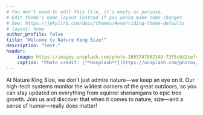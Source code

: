 ```yaml
---
# You don't need to edit this file, it's empty on purpose.
# Edit theme's home layout instead if you wanna make some changes
# See: https://jekyllrb.com/docs/themes/#overriding-theme-defaults
# layout: home
author_profile: false
title: "Welcome to Nature King Size!"
description: "Test."
header:
    image: https://images.unsplash.com/photo-1603747662349-73f5c6d2cef4
    caption: "Photo credit: [**Unsplash**](https://unsplash.com/photos/brown-and-white-dragon-in-water-Y1S7TA8RCBQ)"
---
```


At Nature King Size, we don't just admire nature—we keep an eye on it. Our high-tech systems monitor the wildest corners of the great outdoors, so you can stay updated on everything from squirrel shenanigans to epic tree growth. Join us and discover that when it comes to nature, size—and a sense of humor—really does matter!
